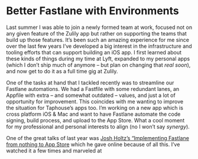 # Better Fastlane with Environments

Last summer I was able to join a newly formed team at work, focused not on any given feature of the Zulily app but rather on supporting the teams that build up those features. It’s been such an amazing experience for me since over the last few years I’ve developed a big interest in the infrastructure and tooling efforts that can support building an iOS app. I first learned about these kinds of things during my time at Lyft, expanded to my personal apps (which I don’t ship much of anymore – but plan on changing that _real soon_), and now get to do it as a full time gig at Zulily.

One of the tasks at hand that I tackled recently was to streamline our Fastlane automations. We had a Fastfile with some redundant lanes, an Appfile with extra – and somewhat outdated – values, and just a lot of opportunity for improvement. This coincides with me wanting to improve the situation for Taphouse’s apps too. I’m working on a new app which is cross platform iOS & Mac and want to have Fastlane automate the code signing, build process, and upload to the App Store. What a cool moment for my professional and personal interests to align (no I won’t say _synergy_).

One of the great talks of last year was [Josh Holtz’s “Implementing Fastlane from nothing to App Store](https://www.youtube.com/watch?v=6Jz-Ywxki0U) which he gave online because of <waves hands> all this. I’ve watched it a few times and marveled at 